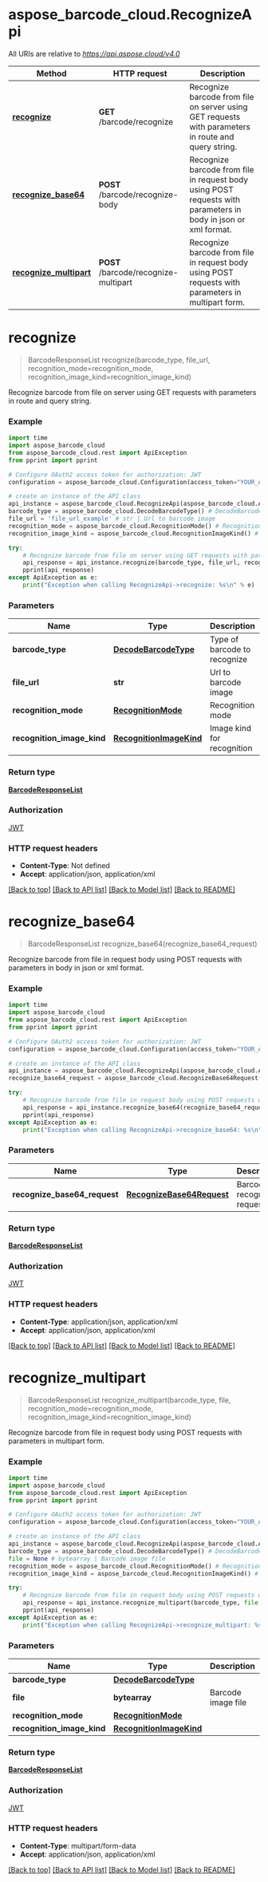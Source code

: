# aspose_barcode_cloud.RecognizeApi

All URIs are relative to *https://api.aspose.cloud/v4.0*

Method | HTTP request | Description
------ | ------------ | -----------
[**recognize**](RecognizeApi.md#recognize) | **GET** /barcode/recognize | Recognize barcode from file on server using GET requests with parameters in route and query string.
[**recognize_base64**](RecognizeApi.md#recognize_base64) | **POST** /barcode/recognize-body | Recognize barcode from file in request body using POST requests with parameters in body in json or xml format.
[**recognize_multipart**](RecognizeApi.md#recognize_multipart) | **POST** /barcode/recognize-multipart | Recognize barcode from file in request body using POST requests with parameters in multipart form.


# **recognize**
> BarcodeResponseList recognize(barcode_type, file_url, recognition_mode=recognition_mode, recognition_image_kind=recognition_image_kind)

Recognize barcode from file on server using GET requests with parameters in route and query string.

### Example
```python
import time
import aspose_barcode_cloud
from aspose_barcode_cloud.rest import ApiException
from pprint import pprint

# Configure OAuth2 access token for authorization: JWT
configuration = aspose_barcode_cloud.Configuration(access_token="YOUR_ACCESS_TOKEN")

# create an instance of the API class
api_instance = aspose_barcode_cloud.RecognizeApi(aspose_barcode_cloud.ApiClient(configuration))
barcode_type = aspose_barcode_cloud.DecodeBarcodeType() # DecodeBarcodeType | Type of barcode to recognize
file_url = 'file_url_example' # str | Url to barcode image
recognition_mode = aspose_barcode_cloud.RecognitionMode() # RecognitionMode | Recognition mode (optional)
recognition_image_kind = aspose_barcode_cloud.RecognitionImageKind() # RecognitionImageKind | Image kind for recognition (optional)

try:
    # Recognize barcode from file on server using GET requests with parameters in route and query string.
    api_response = api_instance.recognize(barcode_type, file_url, recognition_mode=recognition_mode, recognition_image_kind=recognition_image_kind)
    pprint(api_response)
except ApiException as e:
    print("Exception when calling RecognizeApi->recognize: %s\n" % e)
```

### Parameters

Name | Type | Description  | Notes
---- | ---- | ------------ | -----
 **barcode_type** | [**DecodeBarcodeType**](.md)| Type of barcode to recognize | 
 **file_url** | **str**| Url to barcode image | 
 **recognition_mode** | [**RecognitionMode**](.md)| Recognition mode | [optional] 
 **recognition_image_kind** | [**RecognitionImageKind**](.md)| Image kind for recognition | [optional] 

### Return type

[**BarcodeResponseList**](BarcodeResponseList.md)

### Authorization

[JWT](../README.md#JWT)

### HTTP request headers

 - **Content-Type**: Not defined
 - **Accept**: application/json, application/xml

[[Back to top]](#) [[Back to API list]](../README.md#documentation-for-api-endpoints) [[Back to Model list]](../README.md#documentation-for-models) [[Back to README]](../README.md)

# **recognize_base64**
> BarcodeResponseList recognize_base64(recognize_base64_request)

Recognize barcode from file in request body using POST requests with parameters in body in json or xml format.

### Example
```python
import time
import aspose_barcode_cloud
from aspose_barcode_cloud.rest import ApiException
from pprint import pprint

# Configure OAuth2 access token for authorization: JWT
configuration = aspose_barcode_cloud.Configuration(access_token="YOUR_ACCESS_TOKEN")

# create an instance of the API class
api_instance = aspose_barcode_cloud.RecognizeApi(aspose_barcode_cloud.ApiClient(configuration))
recognize_base64_request = aspose_barcode_cloud.RecognizeBase64Request() # RecognizeBase64Request | Barcode recognition request

try:
    # Recognize barcode from file in request body using POST requests with parameters in body in json or xml format.
    api_response = api_instance.recognize_base64(recognize_base64_request)
    pprint(api_response)
except ApiException as e:
    print("Exception when calling RecognizeApi->recognize_base64: %s\n" % e)
```

### Parameters

Name | Type | Description  | Notes
---- | ---- | ------------ | -----
 **recognize_base64_request** | [**RecognizeBase64Request**](RecognizeBase64Request.md)| Barcode recognition request | 

### Return type

[**BarcodeResponseList**](BarcodeResponseList.md)

### Authorization

[JWT](../README.md#JWT)

### HTTP request headers

 - **Content-Type**: application/json, application/xml
 - **Accept**: application/json, application/xml

[[Back to top]](#) [[Back to API list]](../README.md#documentation-for-api-endpoints) [[Back to Model list]](../README.md#documentation-for-models) [[Back to README]](../README.md)

# **recognize_multipart**
> BarcodeResponseList recognize_multipart(barcode_type, file, recognition_mode=recognition_mode, recognition_image_kind=recognition_image_kind)

Recognize barcode from file in request body using POST requests with parameters in multipart form.

### Example
```python
import time
import aspose_barcode_cloud
from aspose_barcode_cloud.rest import ApiException
from pprint import pprint

# Configure OAuth2 access token for authorization: JWT
configuration = aspose_barcode_cloud.Configuration(access_token="YOUR_ACCESS_TOKEN")

# create an instance of the API class
api_instance = aspose_barcode_cloud.RecognizeApi(aspose_barcode_cloud.ApiClient(configuration))
barcode_type = aspose_barcode_cloud.DecodeBarcodeType() # DecodeBarcodeType | 
file = None # bytearray | Barcode image file
recognition_mode = aspose_barcode_cloud.RecognitionMode() # RecognitionMode |  (optional)
recognition_image_kind = aspose_barcode_cloud.RecognitionImageKind() # RecognitionImageKind |  (optional)

try:
    # Recognize barcode from file in request body using POST requests with parameters in multipart form.
    api_response = api_instance.recognize_multipart(barcode_type, file, recognition_mode=recognition_mode, recognition_image_kind=recognition_image_kind)
    pprint(api_response)
except ApiException as e:
    print("Exception when calling RecognizeApi->recognize_multipart: %s\n" % e)
```

### Parameters

Name | Type | Description  | Notes
---- | ---- | ------------ | -----
 **barcode_type** | [**DecodeBarcodeType**](DecodeBarcodeType.md)|  | 
 **file** | **bytearray**| Barcode image file | 
 **recognition_mode** | [**RecognitionMode**](RecognitionMode.md)|  | [optional] 
 **recognition_image_kind** | [**RecognitionImageKind**](RecognitionImageKind.md)|  | [optional] 

### Return type

[**BarcodeResponseList**](BarcodeResponseList.md)

### Authorization

[JWT](../README.md#JWT)

### HTTP request headers

 - **Content-Type**: multipart/form-data
 - **Accept**: application/json, application/xml

[[Back to top]](#) [[Back to API list]](../README.md#documentation-for-api-endpoints) [[Back to Model list]](../README.md#documentation-for-models) [[Back to README]](../README.md)

